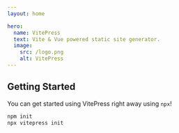```yaml
---
layout: home

hero:
  name: VitePress
  text: Vite & Vue powered static site generator.
  image:
    src: /logo.png
    alt: VitePress
---
```


## Getting Started

You can get started using VitePress right away using `npx`!

```sh
npm init
npx vitepress init
```